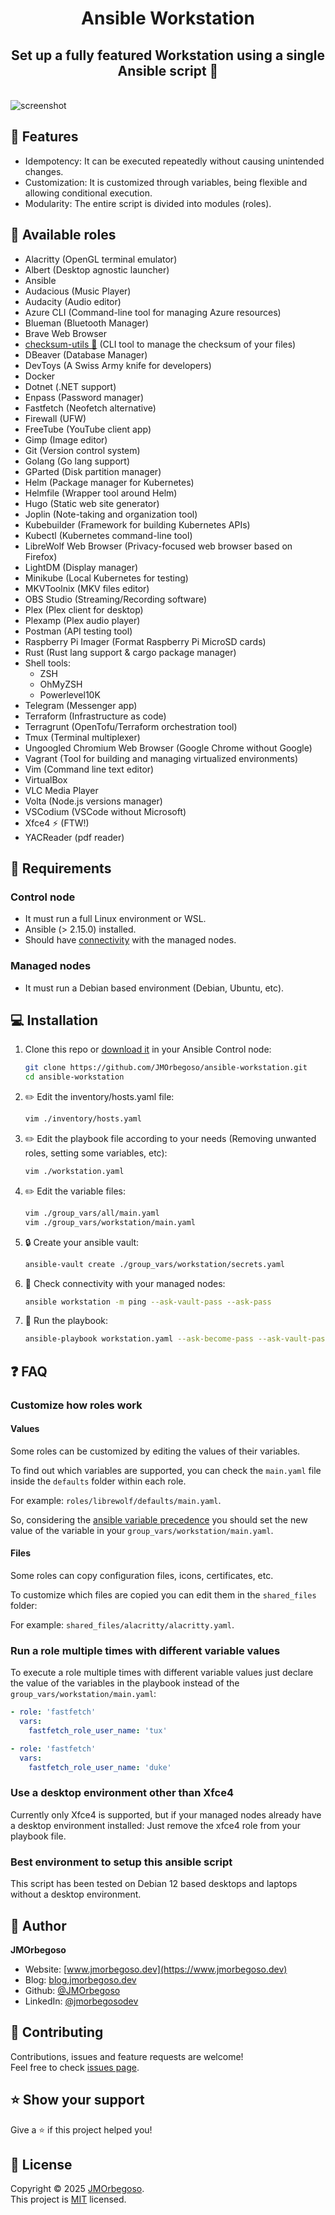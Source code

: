 <h1 align="center">Ansible Workstation</h1>
<h2 align="center">Set up a fully featured Workstation using a single Ansible script 🚀</h2>
<br/>

<img src="https://raw.githubusercontent.com/JMOrbegoso/ansible-workstation/refs/heads/main/docs/assets/virtualbox_debian_12.webp" alt="screenshot"/>

## 🌟 Features

- Idempotency: It can be executed repeatedly without causing unintended changes.
- Customization: It is customized through variables, being flexible and allowing conditional execution.
- Modularity: The entire script is divided into modules (roles).

## 🔘 Available roles

- Alacritty (OpenGL terminal emulator)
- Albert (Desktop agnostic launcher)
- Ansible
- Audacious (Music Player)
- Audacity (Audio editor)
- Azure CLI (Command-line tool for managing Azure resources)
- Blueman (Bluetooth Manager)
- Brave Web Browser
- [checksum-utils 👀](https://github.com/JMOrbegoso/checksum-utils) (CLI tool to manage the checksum of your files)
- DBeaver (Database Manager)
- DevToys (A Swiss Army knife for developers)
- Docker
- Dotnet (.NET support)
- Enpass (Password manager)
- Fastfetch (Neofetch alternative)
- Firewall (UFW)
- FreeTube (YouTube client app)
- Gimp (Image editor)
- Git (Version control system)
- Golang (Go lang support)
- GParted (Disk partition manager)
- Helm (Package manager for Kubernetes)
- Helmfile (Wrapper tool around Helm)
- Hugo (Static web site generator)
- Joplin (Note-taking and organization tool)
- Kubebuilder (Framework for building Kubernetes APIs)
- Kubectl (Kubernetes command-line tool)
- LibreWolf Web Browser (Privacy-focused web browser based on Firefox)
- LightDM (Display manager)
- Minikube (Local Kubernetes for testing)
- MKVToolnix (MKV files editor)
- OBS Studio (Streaming/Recording software)
- Plex (Plex client for desktop)
- Plexamp (Plex audio player)
- Postman (API testing tool)
- Raspberry Pi Imager (Format Raspberry Pi MicroSD cards)
- Rust (Rust lang support & cargo package manager)
- Shell tools:
  - ZSH
  - OhMyZSH
  - Powerlevel10K
- Telegram (Messenger app)
- Terraform (Infrastructure as code)
- Terragrunt (OpenTofu/Terraform orchestration tool)
- Tmux (Terminal multiplexer)
- Ungoogled Chromium Web Browser (Google Chrome without Google)
- Vagrant (Tool for building and managing virtualized environments)
- Vim (Command line text editor)
- VirtualBox
- VLC Media Player
- Volta (Node.js versions manager)
- VSCodium (VSCode without Microsoft)
- Xfce4 ⚡ (FTW!)
- YACReader (pdf reader)

## 📌 Requirements

### Control node

- It must run a full Linux environment or WSL.
- Ansible (> 2.15.0) installed.
- Should have [connectivity](https://docs.ansible.com/ansible/latest/inventory_guide/intro_inventory.html#connecting-to-hosts-behavioral-inventory-parameters) with the managed nodes.

### Managed nodes

- It must run a Debian based environment (Debian, Ubuntu, etc).

## 💻 Installation

1. Clone this repo or [download it](https://github.com/JMOrbegoso/ansible-homeserver/archive/refs/heads/main.zip) in your Ansible Control node:

   ```BASH
   git clone https://github.com/JMOrbegoso/ansible-workstation.git
   cd ansible-workstation
   ```

2. ✏️ Edit the inventory/hosts.yaml file:

   ```BASH
   vim ./inventory/hosts.yaml
   ```

3. ✏️ Edit the playbook file according to your needs (Removing unwanted roles, setting some variables, etc):

   ```BASH
   vim ./workstation.yaml
   ```

4. ✏️ Edit the variable files:

   ```BASH
   vim ./group_vars/all/main.yaml
   vim ./group_vars/workstation/main.yaml
   ```

5. 🔒 Create your ansible vault:

   ```BASH
   ansible-vault create ./group_vars/workstation/secrets.yaml
   ```

6. 🛜 Check connectivity with your managed nodes:

   ```BASH
   ansible workstation -m ping --ask-vault-pass --ask-pass
   ```

7. 🚀 Run the playbook:

   ```BASH
   ansible-playbook workstation.yaml --ask-become-pass --ask-vault-pass --ask-pass
   ```

## ❓ FAQ

### Customize how roles work

#### Values

Some roles can be customized by editing the values ​​of their variables.

To find out which variables are supported, you can check the `main.yaml` file inside the `defaults` folder within each role.

For example: `roles/librewolf/defaults/main.yaml`.

So, considering the [ansible variable precedence](https://docs.ansible.com/ansible/latest/playbook_guide/playbooks_variables.html#understanding-variable-precedence) you should set the new value of the variable in your `group_vars/workstation/main.yaml`.

#### Files

Some roles can copy configuration files, icons, certificates, etc.

To customize which files are copied you can edit them in the `shared_files` folder:

For example: `shared_files/alacritty/alacritty.yaml`.

### Run a role multiple times with different variable values

To execute a role multiple times with different variable values just declare the value of the variables in the playbook instead of the `group_vars/workstation/main.yaml`:

```YAML
- role: 'fastfetch'
  vars:
    fastfetch_role_user_name: 'tux'

- role: 'fastfetch'
  vars:
    fastfetch_role_user_name: 'duke'
```

### Use a desktop environment other than Xfce4

Currently only Xfce4 is supported, but if your managed nodes already have a desktop environment installed: Just remove the xfce4 role from your playbook file.

### Best environment to setup this ansible script

This script has been tested on Debian 12 based desktops and laptops without a desktop environment.

## 👤 Author

**JMOrbegoso**

- Website: [www.jmorbegoso.dev](https://www.jmorbegoso.dev)
- Blog: [blog.jmorbegoso.dev](https://blog.jmorbegoso.dev)
- Github: [@JMOrbegoso](https://github.com/JMOrbegoso)
- LinkedIn: [@jmorbegosodev](https://www.linkedin.com/in/jmorbegosodev)

## 🤝 Contributing

Contributions, issues and feature requests are welcome!<br />Feel free to check [issues page](https://github.com/JMOrbegoso/ansible-workstation/issues).

## ⭐️ Show your support

Give a ⭐️ if this project helped you!

## 📝 License

Copyright © 2025 [JMOrbegoso](https://github.com/JMOrbegoso).<br />
This project is [MIT](https://github.com/JMOrbegoso/ansible-workstation/blob/main/LICENSE) licensed.
